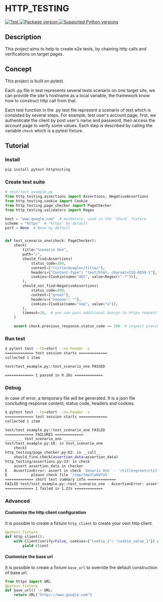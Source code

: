 # HTTP_TESTING

<a href="https://github.com/heqile/http_testing/actions?query=branch%3Amain+event%3Apush+" target="_blank">
    <img src="https://github.com/heqile/http_testing/workflows/Test/badge.svg?query=branch%3Amain+event%3Apush" alt="Test">
</a>
<a href="https://pypi.org/project/pytest-httptesting" target="_blank">
    <img src="https://img.shields.io/pypi/v/pytest-httptesting?color=%2334D058&label=pypi%20package" alt="Package version">
</a>
<a href="https://pypi.org/project/pytest-httptesting" target="_blank">
    <img src="https://img.shields.io/pypi/pyversions/pytest-httptesting.svg?color=%2334D058" alt="Supported Python versions">
</a>

## Description
This project aims to help to create e2e tests, by chaining http calls and verifications on target pages.

## Concept
This project is built on pytest.

Each .py file in test represents several tests scenario on one target site, we can provide the site's hostname
as a local variable, the framework know how to construct http call from that.

Each test function in the .py test file represent a scenario of test which is consisted by several steps. For example,
test user's account page, first, we authenticate the client by post user's name and password,
then access the account page to verify some values. Each step is described by calling the variable `check`
which is a pytest fixture.

## Tutorial
### Install
```bash
pip install pytest-httptesting
```

### Create test suite
```python
# test/test_example.py
from http_testing.assertions import Assertions, NegativeAssertions
from http_testing.cookie import Cookie
from http_testing.page_checker import PageChecker
from http_testing.validators import Regex

host = "www.google.com"  # mandatory: used in the `check` fixture
scheme = "https"  # "https" by default
port = None  # None by default


def test_scenario_one(check: PageChecker):
    check(
        title="Scenario One",
        path="/",
        should_find=Assertions(
            status_code=200,
            content=["<title>Google</title>"],
            headers={"Content-Type": "text/html; charset=ISO-8859-1"},
            cookies=[Cookie(name="AEC", value=Regex(r".*"))],
        ),
        should_not_find=NegativeAssertions(
            status_code=400,
            content=["groot"],
            headers={"nooooo": ""},
            cookies=[Cookie(name="nop", value="a")],
        ),
        timeout=10,  # you can pass additional kwargs to httpx request
    )

    assert check.previous_response.status_code == 200  # inspect previous response
```

### Run test
```bash
$ pytest test --tb=short --no-header -v
============= test session starts =============
collected 1 item

test/test_example.py::test_scenario_one PASSED

============= 1 passed in 0.16s =============

```

### Debug
In case of error, a temporary file will be generated. It is a json file concluding
response content, status code, headers and cookies.
```bash
$ pytest test --tb=short --no-header -v
============= test session starts =============
collected 1 item

test/test_example.py::test_scenario_one FAILED
============= FAILURES =============
________ test_scenario_one _________
test/test_example.py:10: in test_scenario_one
    check(
http_testing/page_checker.py:62: in __call__
    should_find.check(assertion_data=assertion_data)
http_testing/assertions.py:33: in check
    assert assertion_data in checker
E   AssertionError: assert in check 'Senario One' - '<title>groot</title>' should found in content on page 'https://www.google.com/'
E         - please check file '/tmp/tmp3lp0d7oh'
============= short test summary info =============
FAILED test/test_example.py::test_scenario_one - AssertionError: assert in check 'Senario One' - '<title>groot</title>' should found in content on page 'https://www.google.com/'
============= 1 failed in 1.22s =============

```

### Advanced
#### Customize the http client configuration
It is possible to create a fixture `http_client` to create your own http client.
```python
@pytest.fixture
def http_client():
    with Client(verify=False, cookies={"cookie_1": "cookie_value_1"}) as client:
        yield client
```

#### Customize the base url
It is possible to create a fixture `base_url` to override the default construction of base url.
```python
from httpx import URL
@pytest.fixture
def base_url() -> URL:
    return URL("https://www.google.com")
```
